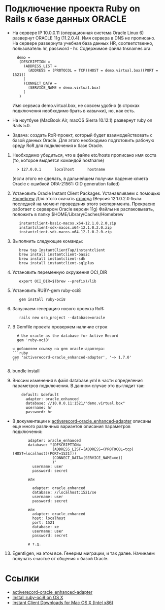 Подключение проекта Ruby on Rails к базе данных ORACLE
======================================================

- На  сервере IP 10.0.0.11 (операционная система Oracle Linux 6) развернут ORACLE 11g (11.2.0.4). Имя сервера в DNS не прописано. На сервере развернута учебная база данных HR, соответственно, пользователь hr, password - hr. Содержимое файла tnsnames.ora:

        demo =
         (DESCRIPTION =
           (ADDRESS_LIST =
             (ADDRESS = (PROTOCOL = TCP)(HOST = demo.virtual.box)(PORT = 1521))
           )
           (CONNECT_DATA =
             (SERVICE_NAME = demo.virtual.box)
           )
         )

    Имя сервиса demo.virtual.box, не совсем удобно (в строках подключения необходимо брать в кавычки), но, как есть.

- На ноутбуке (MacBook Air, macOS Sierra 10.12.1) развернут ruby on Rails 5.0.

- Задача: создать RoR-проект, который будет взаимодействовать с базой данных Oracle. Для этого необходимо подготовить рабочую среду RoR для подключения к базе Oracle.

1. Необходимо убедиться, что в файле etc/hosts прописано имя хоста (то, которое выдается командой hostname)
                
         > 127.0.0.1      localhost      hostname
         
    (если этого не сделать, в дальнейшем получим падение клиета Oracle c ошибкой ORA-21561: OID generation failed)

5. Установить Oracle Instant Client Packages. Устанавливаем с помощью [Homebrew](http://brew.sh/)
  Для этого скачать [отсюда](http://www.oracle.com/technetwork/topics/intel-macsoft-096467.html) (Версия 12.1.0.2.0  была последней на момент проведения этого эксперимента. Прекрасно работает с сервером Oracle версии 11g)
 Файлы не распаковывать, положить в папку  $HOME/Library/Caches/Homebrew
                 
          instantclient-basic-macos.x64-12.1.0.2.0.zip
          instantclient-sdk-macos.x64-12.1.0.2.0.zip
          instantclient-sdk-macos.x64-12.1.0.2.0.zip
       
6. Выполнить следующие команды:

          brew tap InstantClientTap/instantclient
          brew install instantclient-basic
          brew install instantclient-sdk
          brew install instantclient-sqlplus
             
7. Установить переменную окружения OCI_DIR

          export OCI_DIR=$(brew --prefix)/lib

8. Установить RUBY-gem ruby-oci8

          gem install ruby-oci8 

9. Запускаем генерацию нового проекта RoR:

          rails new ora_project --database=oracle

10. В Gemfile проекта проверяем наличие строк

          # Use oracle as the database for Active Record
          gem 'ruby-oci8'

        и добавляем ссылку на gem oracle-адаптера:
        ```ruby       
        gem 'activerecord-oracle_enhanced-adapter', '~> 1.7.0'
        ```  
11.  
      bundle install

12. Вносим изменения в файл database.yml в части определения параметров подключения. В данном случае это
       выглядит так:

            default: &default
              adapter: oracle_enhanced
              database: //10.0.0.11:1521/"demo.virtual.box"
              username: hr
              password: hr
   - В документации к [activerecord-oracle_enhanced-adapter](https://github.com/rsim/oracle-enhanced) описаны еще
    много различных вариантов описания параметров подключения:

                adapter: oracle_enhanced
                database: "(DESCRIPTION=
                           (ADDRESS_LIST=(ADDRESS=(PROTOCOL=tcp)(HOST=localhost)(PORT=1521)))
                           (CONNECT_DATA=(SERVICE_NAME=xe))
                           )"
                  username: user
                  password: secret

                или

                  adapter: oracle_enhanced
                  database: //localhost:1521/xe
                  username: user
                  password: secret

                или
                  adapter: oracle_enhanced
                  host: localhost
                  port: 1521
                  database: xe
                  username: user
                  password: secret

                и т.д.
                        

13.  Egentligen, на этом все. Генерим миграции, и так далее. Начинаем получать счастье от общения
        с базой Oracle.
        
  Ссылки
  ===============================================================================      
- [activerecord-oracle_enhanced-adapter](https://github.com/rsim/oracle-enhanced)
- [Install ruby-oci8 on OS X](https://github.com/kubo/ruby-oci8/blob/master/docs/install-on-osx.md)
- [Instant Client Downloads for Mac OS X (Intel x86)](http://www.oracle.com/technetwork/topics/intel-macsoft-096467.html)